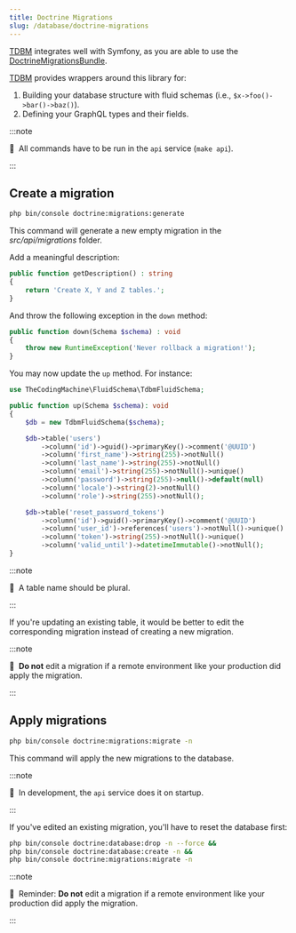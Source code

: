 ```yaml
---
title: Doctrine Migrations
slug: /database/doctrine-migrations
---
```



[TDBM](https://github.com/thecodingmachine/tdbm) integrates well with Symfony, as you are able to use the 
[DoctrineMigrationsBundle](https://symfony.com/doc/current/bundles/DoctrineMigrationsBundle/index.html).

[TDBM](https://github.com/thecodingmachine/tdbm) provides wrappers around this library for:

1. Building your database structure with fluid schemas (i.e., `$x->foo()->bar()->baz()`).
2. Defining your GraphQL types and their fields.

:::note

📣&nbsp;&nbsp;All commands have to be run in the `api` service (`make api`).

:::

## Create a migration

```bash title="console"
php bin/console doctrine:migrations:generate
```

This command will generate a new empty migration in the *src/api/migrations* folder.

Add a meaningful description:

```php
public function getDescription() : string
{
    return 'Create X, Y and Z tables.';
}
```

And throw the following exception in the `down` method:

```php
public function down(Schema $schema) : void
{
    throw new RuntimeException('Never rollback a migration!');
}
```

You may now update the `up` method. For instance:

```php
use TheCodingMachine\FluidSchema\TdbmFluidSchema;

public function up(Schema $schema): void
{
    $db = new TdbmFluidSchema($schema);

    $db->table('users')
        ->column('id')->guid()->primaryKey()->comment('@UUID')
        ->column('first_name')->string(255)->notNull()
        ->column('last_name')->string(255)->notNull()
        ->column('email')->string(255)->notNull()->unique()
        ->column('password')->string(255)->null()->default(null)
        ->column('locale')->string(2)->notNull()
        ->column('role')->string(255)->notNull();

    $db->table('reset_password_tokens')
        ->column('id')->guid()->primaryKey()->comment('@UUID')
        ->column('user_id')->references('users')->notNull()->unique()
        ->column('token')->string(255)->notNull()->unique()
        ->column('valid_until')->datetimeImmutable()->notNull();
}
```

:::note

📣&nbsp;&nbsp;A table name should be plural.

:::

If you're updating an existing table, it would be better to edit the corresponding migration instead of creating 
a new migration.

:::note

📣&nbsp;&nbsp;**Do not** edit a migration if a remote environment like your production did apply the migration.

:::

## Apply migrations

```bash title="console"
php bin/console doctrine:migrations:migrate -n
```

This command will apply the new migrations to the database.

:::note

📣&nbsp;&nbsp;In development, the `api` service does it on startup.

:::

If you've edited an existing migration, you'll have to reset the database first:

```bash title="console"
php bin/console doctrine:database:drop -n --force &&
php bin/console doctrine:database:create -n &&
php bin/console doctrine:migrations:migrate -n
```

:::note

📣&nbsp;&nbsp;Reminder: **Do not** edit a migration if a remote environment like your production did apply the migration. 

:::
